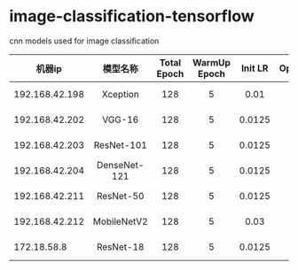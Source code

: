 # image-classification-tensorflow
cnn models used for image classification


|  机器ip   | 模型名称  |  Total Epoch   | WarmUp Epoch  |  Init LR   | Optimizer  |  Eval Stat/Epoch |
|  ----  | :----:  |  :----:  | :----:  |  :----:  | :----:  |  :----:  |
| 192.168.42.198 | Xception | 128 | 5 | 0.01 | SGD | 0.67783 / 12 |
| 192.168.42.202 | VGG-16 | 128 | 5 | 0.0125 | SGD | 0.54505 / 32 |
| 192.168.42.203 | ResNet-101 | 128 | 5 | 0.0125 | SGD | 0.60017 / 24 |
| 192.168.42.204 | DenseNet-121 | 128 | 5 | 0.0125 | SGD | 0.64815 / 44 |
| 192.168.42.211 | ResNet-50 | 128 | 5 | 0.0125 | SGD | 0.59854 / 44 |
| 192.168.42.212 | MobileNetV2 | 128 | 5 | 0.03 | SGD | 0.65442 / 60 |
| 172.18.58.8 | ResNet-18 | 128 | 5 | 0.0125 | SGD | 0.52448 / 20 |
